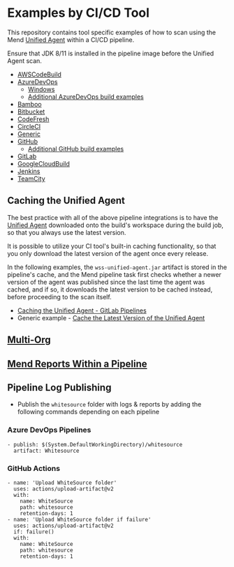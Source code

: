 # Examples by CI/CD Tool
This repository contains tool specific examples of how to scan using the Mend [Unified Agent](https://docs.mend.io/bundle/unified_agent/page/overview_of_the_unified_agent.html) within a CI/CD pipeline.  

Ensure that JDK 8/11 is installed in the pipeline image before the Unified Agent scan.


* [AWSCodeBuild](./AWSCodeBuild_buildspec.yml)
* [AzureDevOps](./azure-pipelines.yml)
  * [Windows](./azure-pipelines_windows.yml)
  * [Additional AzureDevOps build examples](./AzureDevOpsBuilds.md)
* [Bamboo](./Bamboo.sh)
* [Bitbucket](./Bitbucket.yml)
* [CodeFresh](./CodeFresh.yml)
* [CircleCI](./CircleCI.yaml)
* [Generic](./UA-SCA.sh)
* [GitHub](./GitHub.yml)
  * [Additional GitHub build examples](./GitHubBuilds.md)
* [GitLab](./GitLab.yml)
* [GoogleCloudBuild](./GoogleCloudBuild.yaml)
* [Jenkins](./Jenkins.groovy)
* [TeamCity](./TeamCity.yml)

## Caching the Unified Agent
The best practice with all of the above pipeline integrations is to have the [Unified Agent](https://docs.mend.io/bundle/unified_agent/page/getting_started_with_the_unified_agent.html#GettingStartedwiththeUnifiedAgent-DownloadingtheUnifiedAgent) downloaded onto the build's workspace during the build job, so that you always use the latest version.  

It is possible to utilize your CI tool's built-in caching functionality, so that you only download the latest version of the agent once every release.

In the following examples, the `wss-unified-agent.jar` artifact is stored in the pipeline's cache, and the Mend pipeline task first checks whether a newer version of the agent was published since the last time the agent was cached, and if so, it downloads the latest version to be cached instead, before proceeding to the scan itself.  
* [Caching the Unified Agent - GitLab Pipelines](./GitLab-cached-ua.yml)
* Generic example - [Cache the Latest Version of the Unified Agent](../../Scripts/Mend%20SCA/README.md#cache-the-latest-version-of-the-unified-agent)

## [Multi-Org](./MultiOrg/)

## [Mend Reports Within a Pipeline](../../Scripts/Mend%20SCA/README.md)

## Pipeline Log Publishing

* Publish the `whitesource` folder with logs & reports by adding the following commands depending on each pipeline

### Azure DevOps Pipelines

```
- publish: $(System.DefaultWorkingDirectory)/whitesource
  artifact: Whitesource
```
### GitHub Actions

```
- name: 'Upload WhiteSource folder'
  uses: actions/upload-artifact@v2
  with:
    name: WhiteSource
    path: whitesource
    retention-days: 1
- name: 'Upload WhiteSource folder if failure'
  uses: actions/upload-artifact@v2
  if: failure()
  with:
    name: WhiteSource
    path: whitesource
    retention-days: 1
```
